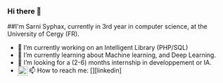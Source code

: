 ### Hi there 👋

##I'm Sarni Syphax, currently in 3rd year in computer science, at the University of Cergy (FR).

- 🔭 I’m currently working on an Intelligent Library (PHP/SQL)
- 🌱 I’m currently learning about Machine learning, and Deep Learning.
- 👯 I’m looking for a (2-6) months internship in developpement or IA.
- 📫 How to reach me: 
[<img align="left" alt="syphax-sarni-597a71202 | LinkedIn" width="22px" src="https://cdn.jsdelivr.net/npm/simple-icons@v3/icons/linkedin.svg" />][linkedin]

